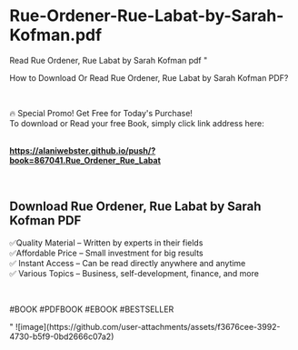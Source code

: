 # Rue-Ordener-Rue-Labat-by-Sarah-Kofman.pdf
Read Rue Ordener, Rue Labat by Sarah Kofman pdf
"<p>How to Download Or Read Rue Ordener, Rue Labat by Sarah Kofman PDF?</p>
<p>&nbsp;</p>
<p>&#128293;  Special Promo! Get Free for Today's Purchase!<br />To download or Read your free Book, simply click link address here:&nbsp;<br />&nbsp;</p>
<p><a href=""https://alaniwebster.github.io/push/?book=867041.Rue_Ordener_Rue_Labat""><strong>https://alaniwebster.github.io/push/?book=867041.Rue_Ordener_Rue_Labat</strong></a></p>
<p>&nbsp;</p>
<h2>Download Rue Ordener, Rue Labat by Sarah Kofman PDF</h2>
<p>&#x2705;Quality Material &ndash; Written by experts in their fields<br />&#x2705;Affordable Price &ndash; Small investment for big results<br />&#x2705; Instant Access &ndash; Can be read directly anywhere and anytime<br />&#x2705; Various Topics &ndash; Business, self-development, finance, and more</p>
<p>&nbsp;</p>
<p>#BOOK #PDFBOOK #EBOOK #BESTSELLER</p>
"
![image](https://github.com/user-attachments/assets/f3676cee-3992-4730-b5f9-0bd2666c07a2)
